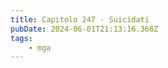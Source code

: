 ```yaml
---
title: Capitolo 247 - Suicidati
pubDate: 2024-06-01T21:13:16.366Z
tags:
    - mga
---
```

        

